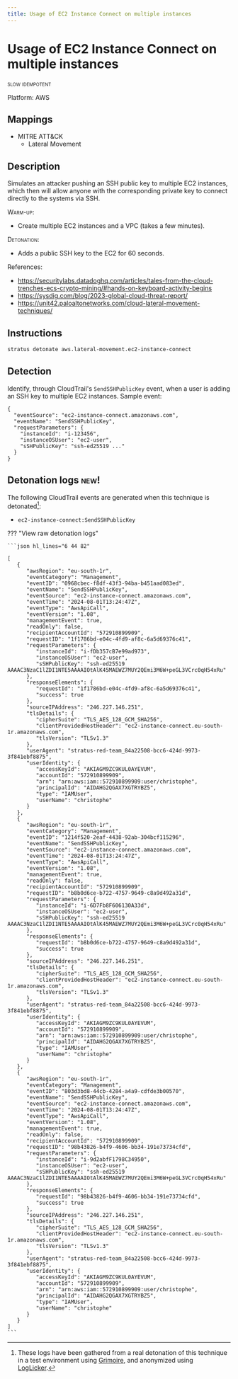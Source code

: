 ```yaml
---
title: Usage of EC2 Instance Connect on multiple instances
---
```


# Usage of EC2 Instance Connect on multiple instances

 <span class="smallcaps w3-badge w3-orange w3-round w3-text-sand" title="This attack technique might be slow to warm up or detonate">slow</span> 
 <span class="smallcaps w3-badge w3-blue w3-round w3-text-white" title="This attack technique can be detonated multiple times">idempotent</span> 

Platform: AWS

## Mappings

- MITRE ATT&CK
    - Lateral Movement



## Description


Simulates an attacker pushing an SSH public key to multiple EC2 instances, which then will allow anyone with the corresponding private key to 
connect directly to the systems via SSH.

<span style="font-variant: small-caps;">Warm-up</span>:

- Create multiple EC2 instances and a VPC (takes a few minutes).

<span style="font-variant: small-caps;">Detonation</span>: 

- Adds a public SSH key to the EC2 for 60 seconds.

References:

- https://securitylabs.datadoghq.com/articles/tales-from-the-cloud-trenches-ecs-crypto-mining/#hands-on-keyboard-activity-begins
- https://sysdig.com/blog/2023-global-cloud-threat-report/
- https://unit42.paloaltonetworks.com/cloud-lateral-movement-techniques/


## Instructions

```bash title="Detonate with Stratus Red Team"
stratus detonate aws.lateral-movement.ec2-instance-connect
```
## Detection


Identify, through CloudTrail's <code>SendSSHPublicKey</code> event, when a user is adding an SSH key to multiple EC2 instances. Sample event:

```
{
  "eventSource": "ec2-instance-connect.amazonaws.com",
  "eventName": "SendSSHPublicKey",
  "requestParameters": {
    "instanceId": "i-123456",
    "instanceOSUser": "ec2-user",
    "sSHPublicKey": "ssh-ed25519 ..."
  }
}
```



## Detonation logs <span class="smallcaps w3-badge w3-light-green w3-round w3-text-sand">new!</span>

The following CloudTrail events are generated when this technique is detonated[^1]:


- `ec2-instance-connect:SendSSHPublicKey`


??? "View raw detonation logs"

    ```json hl_lines="6 44 82"

    [
	   {
	      "awsRegion": "eu-south-1r",
	      "eventCategory": "Management",
	      "eventID": "0968cbec-f8df-43f3-94ba-b451aad083ed",
	      "eventName": "SendSSHPublicKey",
	      "eventSource": "ec2-instance-connect.amazonaws.com",
	      "eventTime": "2024-08-01T13:24:47Z",
	      "eventType": "AwsApiCall",
	      "eventVersion": "1.08",
	      "managementEvent": true,
	      "readOnly": false,
	      "recipientAccountId": "572910899909",
	      "requestID": "1f1786bd-e04c-4fd9-af8c-6a5d69376c41",
	      "requestParameters": {
	         "instanceId": "i-fDb357cB7e99ad973",
	         "instanceOSUser": "ec2-user",
	         "sSHPublicKey": "ssh-ed25519 AAAAC3NzaC1lZDI1NTE5AAAAIOtAlK45MAEWZ7MUY2QEmi3M6W+peGL3VCrc0qH54xRu"
	      },
	      "responseElements": {
	         "requestId": "1f1786bd-e04c-4fd9-af8c-6a5d69376c41",
	         "success": true
	      },
	      "sourceIPAddress": "246.227.146.251",
	      "tlsDetails": {
	         "cipherSuite": "TLS_AES_128_GCM_SHA256",
	         "clientProvidedHostHeader": "ec2-instance-connect.eu-south-1r.amazonaws.com",
	         "tlsVersion": "TLSv1.3"
	      },
	      "userAgent": "stratus-red-team_84a22508-bcc6-424d-9973-3f841ebf8875",
	      "userIdentity": {
	         "accessKeyId": "AKIAGM9ZC9KUL0AYEVUM",
	         "accountId": "572910899909",
	         "arn": "arn:aws:iam::572910899909:user/christophe",
	         "principalId": "AIDAHG2QGAX7XGTRYBZ5",
	         "type": "IAMUser",
	         "userName": "christophe"
	      }
	   },
	   {
	      "awsRegion": "eu-south-1r",
	      "eventCategory": "Management",
	      "eventID": "1214f520-2eaf-4438-92ab-304bcf115296",
	      "eventName": "SendSSHPublicKey",
	      "eventSource": "ec2-instance-connect.amazonaws.com",
	      "eventTime": "2024-08-01T13:24:47Z",
	      "eventType": "AwsApiCall",
	      "eventVersion": "1.08",
	      "managementEvent": true,
	      "readOnly": false,
	      "recipientAccountId": "572910899909",
	      "requestID": "b8b0d6ce-b722-4757-9649-c8a9d492a31d",
	      "requestParameters": {
	         "instanceId": "i-6D7Fb8F606130A33d",
	         "instanceOSUser": "ec2-user",
	         "sSHPublicKey": "ssh-ed25519 AAAAC3NzaC1lZDI1NTE5AAAAIOtAlK45MAEWZ7MUY2QEmi3M6W+peGL3VCrc0qH54xRu"
	      },
	      "responseElements": {
	         "requestId": "b8b0d6ce-b722-4757-9649-c8a9d492a31d",
	         "success": true
	      },
	      "sourceIPAddress": "246.227.146.251",
	      "tlsDetails": {
	         "cipherSuite": "TLS_AES_128_GCM_SHA256",
	         "clientProvidedHostHeader": "ec2-instance-connect.eu-south-1r.amazonaws.com",
	         "tlsVersion": "TLSv1.3"
	      },
	      "userAgent": "stratus-red-team_84a22508-bcc6-424d-9973-3f841ebf8875",
	      "userIdentity": {
	         "accessKeyId": "AKIAGM9ZC9KUL0AYEVUM",
	         "accountId": "572910899909",
	         "arn": "arn:aws:iam::572910899909:user/christophe",
	         "principalId": "AIDAHG2QGAX7XGTRYBZ5",
	         "type": "IAMUser",
	         "userName": "christophe"
	      }
	   },
	   {
	      "awsRegion": "eu-south-1r",
	      "eventCategory": "Management",
	      "eventID": "803d3bd8-44cb-4284-a4a9-cdfde3b00570",
	      "eventName": "SendSSHPublicKey",
	      "eventSource": "ec2-instance-connect.amazonaws.com",
	      "eventTime": "2024-08-01T13:24:47Z",
	      "eventType": "AwsApiCall",
	      "eventVersion": "1.08",
	      "managementEvent": true,
	      "readOnly": false,
	      "recipientAccountId": "572910899909",
	      "requestID": "98b43826-b4f9-4606-bb34-191e73734cfd",
	      "requestParameters": {
	         "instanceId": "i-9d2abfF1798C34950",
	         "instanceOSUser": "ec2-user",
	         "sSHPublicKey": "ssh-ed25519 AAAAC3NzaC1lZDI1NTE5AAAAIOtAlK45MAEWZ7MUY2QEmi3M6W+peGL3VCrc0qH54xRu"
	      },
	      "responseElements": {
	         "requestId": "98b43826-b4f9-4606-bb34-191e73734cfd",
	         "success": true
	      },
	      "sourceIPAddress": "246.227.146.251",
	      "tlsDetails": {
	         "cipherSuite": "TLS_AES_128_GCM_SHA256",
	         "clientProvidedHostHeader": "ec2-instance-connect.eu-south-1r.amazonaws.com",
	         "tlsVersion": "TLSv1.3"
	      },
	      "userAgent": "stratus-red-team_84a22508-bcc6-424d-9973-3f841ebf8875",
	      "userIdentity": {
	         "accessKeyId": "AKIAGM9ZC9KUL0AYEVUM",
	         "accountId": "572910899909",
	         "arn": "arn:aws:iam::572910899909:user/christophe",
	         "principalId": "AIDAHG2QGAX7XGTRYBZ5",
	         "type": "IAMUser",
	         "userName": "christophe"
	      }
	   }
	]
    ```

[^1]: These logs have been gathered from a real detonation of this technique in a test environment using [Grimoire](https://github.com/DataDog/grimoire), and anonymized using [LogLicker](https://github.com/Permiso-io-tools/LogLicker).
